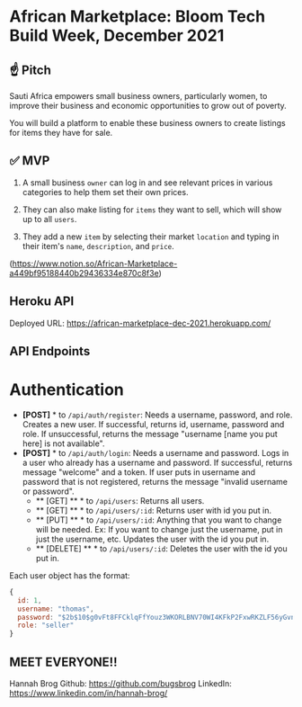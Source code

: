 # African Marketplace: Bloom Tech Build Week, December 2021

## ☝️ **Pitch**

Sauti Africa empowers small business owners, particularly women, to improve their business and economic opportunities to grow out of poverty.

You will build a platform to enable these business owners to create listings for items they have for sale.

## ✅  **MVP**

1. A small business `owner` can log in and see relevant prices in various categories to help them set their own prices.

2. They can also make listing for `items` they want to sell, which will show up to all `users`.

3. They add a new `item` by selecting their market `location` and typing in their item's `name`, `description`, and `price`.

(https://www.notion.so/African-Marketplace-a449bf95188440b29436334e870c8f3e)


## Heroku API
Deployed URL: https://african-marketplace-dec-2021.herokuapp.com/

## API Endpoints

# Authentication

* **[POST]** * to `/api/auth/register`: Needs a username, password, and role. Creates a new user. If successful, returns id, username, password and role. If unsuccessful, returns the message "username [name you put here] is not available".
* **[POST]** * to `/api/auth/login`: Needs a username and password. Logs in a user who already has a username and password. If successful, returns message "welcome" and a token. If user puts in username and password that is not registered, returns the message "invalid username or password".
  * ** [GET] ** * to `/api/users`: Returns all users.
  * ** [GET] ** * to `/api/users/:id`: Returns user with id you put in.
  * ** [PUT] ** * to `/api/users/:id`: Anything that you want to change will be needed. Ex: If you want to change just the username, put in just the username, etc. Updates the user with the id you put in.
  * ** [DELETE] ** * to `/api/users/:id`: Deletes the user with the id you put in.

Each user object has the format:
```js
{
  id: 1,
  username: "thomas",
  password: "$2b$10$g0vFt8FFCklqFfYouz3WKORLBNV70WI4KFkP2FxwRKZLF56yGvneS"
  role: "seller"
}
```  


## MEET EVERYONE!!

Hannah Brog
Github: https://github.com/bugsbrog
LinkedIn: https://www.linkedin.com/in/hannah-brog/
